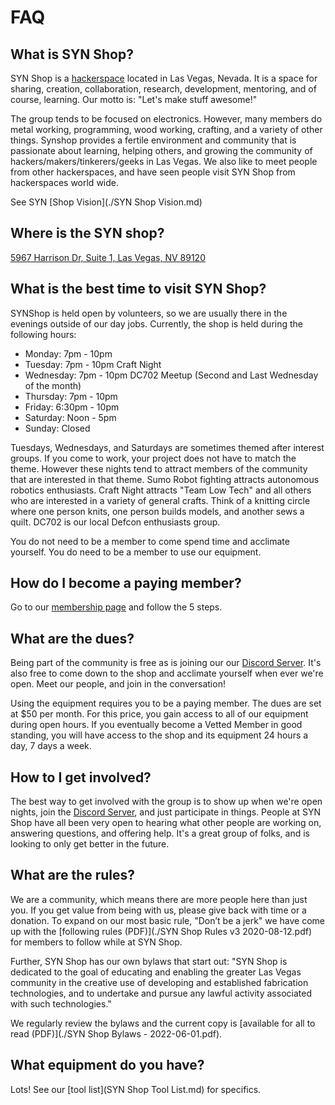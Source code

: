 # FAQ

## What is SYN Shop?

SYN Shop is a [hackerspace](https://en.wikipedia.org/wiki/Hackerspace) located in Las Vegas, Nevada. It is a space 
for sharing, creation, collaboration, research, development, mentoring, and of course, 
learning. Our motto is: "Let's make stuff awesome!"

The group tends to be focused on electronics. However, many members do metal working, 
programming, wood working, crafting, and a variety of other things. Synshop provides a 
fertile environment and community that is passionate about learning, helping others, 
and growing the community of hackers/makers/tinkerers/geeks in Las Vegas. We also like 
to meet people from other hackerspaces, and have seen people visit SYN Shop from 
hackerspaces world wide.

See SYN [Shop Vision](./SYN Shop Vision.md) 

## Where is the SYN shop?
 
[5967 Harrison Dr, Suite 1, Las Vegas, NV 89120](https://www.google.com/maps/place/5967%20Harrison%20Dr,%20Las%20Vegas,%20NV%2089120) 


## What is the best time to visit SYN Shop?

SYNShop is held open by volunteers, so we are usually there in the evenings outside of our day jobs. Currently,
the shop is held during the following hours: 

* Monday: 7pm - 10pm 
* Tuesday:  7pm - 10pm  Craft Night
* Wednesday: 7pm - 10pm   DC702 Meetup (Second and Last Wednesday of the month)
* Thursday: 7pm - 10pm
* Friday: 6:30pm - 10pm 
* Saturday: Noon - 5pm  
* Sunday: Closed 

Tuesdays, Wednesdays, and Saturdays are sometimes themed after interest groups. If you come to work, your project 
does not have to match the theme. However these nights tend to attract members of the community 
that are interested in that theme. Sumo Robot fighting attracts autonomous robotics enthusiasts. Craft Night
 attracts "Team Low Tech" and all others who are interested in a variety of general crafts. Think 
 of a knitting circle where one person knits, one person builds models, and another sews a quilt. DC702 is our local Defcon enthusiasts group. 

You do not need to be a member to come spend time and acclimate yourself. You do need to be a member to use our equipment.

## How do I become a paying member?

Go to our [membership page](https://synshop.org/joining-syn-shop) and follow the 5 steps. 

## What are the dues?

Being part of the community is free as is joining our our  [Discord Server]( https://synshop.org/discord). It's also
free to come down to  the shop and acclimate yourself when ever we're open. Meet our people, 
 and join in the conversation!

Using the equipment requires you to be a paying member. The dues are set at $50 per month. 
For this price, you gain access to all of our equipment during open hours. If you eventually become a 
Vetted Member in good standing, you will have access to the shop and its equipment 24 hours a day, 
7 days a week.

## How to I get involved?

The best way to get involved with the group is to show up when we're open nights, join the 
 [Discord Server]( https://synshop.org/discord), 
and just participate in
things. People at SYN Shop have all been very open to hearing what other people are working on, 
answering questions, and offering help. It's a great group of folks, and is looking to only get better in the future.

## What are the rules?

We are a community, which means there are more people here than just you. If you get value from being with
us, please give back with time or a donation. To expand on our most basic rule, "Don’t be a jerk" we
have come up with the [following rules (PDF)](./SYN Shop Rules v3 2020-08-12.pdf) for members
to follow while at SYN Shop. 

Further, SYN Shop has our own bylaws that start out: "SYN Shop is dedicated to the goal of educating and enabling
 the greater Las Vegas community in the creative use of developing and established fabrication technologies, and to
  undertake and pursue any lawful activity associated with such technologies."
  
We regularly review the bylaws and the current copy is [available for all to read (PDF)](./SYN Shop Bylaws - 2022-06-01.pdf).

## What equipment do you have?

Lots!  See our [tool list](SYN Shop Tool List.md) for specifics.
